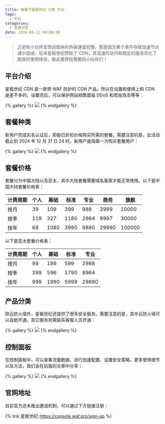 ```yaml
---
title: 强推下星极世纪 CDN 平台
tags:
  - 平台
categories:
  - 资源分享
date: 2024-09-12 00:00:00
---
```


> 之前有小伙伴反馈说图床的外链速度较慢，那是因为某个事件导致加速节点减少造成。后来星极世纪赞助了 CDN，其高速的访问和稳定的服务优化了图床的使用体验，故此推荐给需要的小伙伴们！

<!-- more -->

## 平台介绍

星极世纪 CDN 是一款带 WAF 防护的 CDN 产品，所以在设置和使用上和 CDN 是差不多的，设置完后，可以保护网站频繁面临 DDoS 和爬虫攻击等等：

{% gallery %}
![](https://cdn.dusays.com/2024/09/747-1.jpg)
{% endgallery %}

## 套餐种类

新用户完成实名认证后，即能已折扣价格购买所需的套餐。需要注意的是，此活动截止到 2024 年 12 月 31 日 24 时，新用户是指第一次购买套餐用户：

{% gallery %}
![](https://cdn.dusays.com/2024/09/747-2.jpg)
{% endgallery %}

## 套餐价格

套餐分为中国大陆以及亚太，其中大陆套餐需要域名备案才能正常使用。以下是中国大陆套餐价格表：

| 计费周期 | 个人 | 基础 | 标准 | 专业 | 商务 | 旗舰 |
| - | - | - | - | - | - | - |
| 按月 | 39 | 109 | 399 | 988 | 2999 | 10000 |
| 按季 | 119 | 327 | 1180 | 2964 | 8997 | 30000 |
| 按年 | 68 | 1080 | 3990 | 9880 | 29990 | 100000 |

以下是亚太套餐价格表：

| 计费周期 | 个人 | 基础 | 标准 | 专业 |
| - | - | - | - | - |
| 按月 | 99 | 199 | 599 | 2988 |
| 按季 | 299 | 596 | 1790 | 8964 |
| 按年 | 999 | 1990 | 5999 | 29880 |

## 产品分类

除云防火墙外，星极世纪还提供了很多安全服务。需要注意的是，其中云防火墙可以自助开通，其它服务则需联系客服人员开通：

{% gallery %}
![](https://cdn.dusays.com/2024/09/747-3.jpg)
{% endgallery %}

## 控制面板

在控制面板中，可以查看流量数据、进行加速配置、设置安全策略。更多使用细节以及方法，我们会在后面的文章中分享：

{% gallery %}
![](https://cdn.dusays.com/2024/09/747-4.jpg)
{% endgallery %}

## 官网地址

目前官方还未推出邀请机制，可以通过下方链接注册：

{% link 星极世纪::https://console.waf.pro/sign-up %}